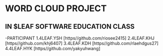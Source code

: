 # WORD CLOUD PROJECT

## IN \$LEAF SOFTWARE EDUCATION CLASS

-PARTICIPANT
1.4LEAF.YSH
[https//github.com/riosee2415]
2.4LEAF.KHJ
[https//github.com/khj6407]
3.4LEAF.KDH
[https//github.com/rlaehdgus27]
4.4LEAF.HYK
[https//github.com/yakyuhwang]

